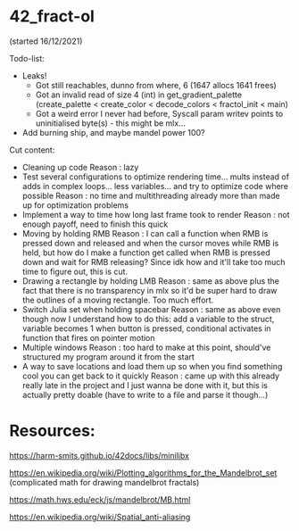 # 42_fract-ol

(started 16/12/2021)

Todo-list:

- Leaks!
	- Got still reachables, dunno from where, 6 (1647 allocs 1641 frees)
	- Got an invalid read of size 4 (int) in get_gradient_palette (create_palette < create_color < decode_colors < fractol_init < main)
	- Got a weird error I never had before, Syscall param writev points to uninitialised byte(s) - this might be mlx...
- Add burning ship, and maybe mandel power 100?

Cut content:

- Cleaning up code
Reason : lazy
- Test several configurations to optimize rendering time... mults instead of adds in complex loops... less variables... and try to optimize code where possible
Reason : no time and multithreading already more than made up for optimization problems
- Implement a way to time how long last frame took to render
Reason : not enough payoff, need to finish this quick
- Moving by holding RMB
Reason : I can call a function when RMB is pressed down and released and when the cursor moves while RMB is held, but how do I make a function get called when RMB is pressed down and wait for RMB releasing? Since idk how and it'll take too much time to figure out, this is cut.
- Drawing a rectangle by holding LMB
Reason : same as above plus the fact that there is no transparency in mlx so it'd be super hard to draw the outlines of a moving rectangle. Too much effort.
- Switch Julia set when holding spacebar
Reason : same as above even though now I understand how to do this: add a variable to the struct, variable becomes 1 when button is pressed, conditional activates in function that fires on pointer motion
- Multiple windows
Reason : too hard to make at this point, should've structured my program around it from the start
- A way to save locations and load them up so when you find something cool you can get back to it quickly
Reason : came up with this already really late in the project and I just wanna be done with it, but this is actually pretty doable (have to write to a file and parse it though...)

# Resources:

https://harm-smits.github.io/42docs/libs/minilibx

https://en.wikipedia.org/wiki/Plotting_algorithms_for_the_Mandelbrot_set (complicated math for drawing mandelbrot fractals)

https://math.hws.edu/eck/js/mandelbrot/MB.html

https://en.wikipedia.org/wiki/Spatial_anti-aliasing
